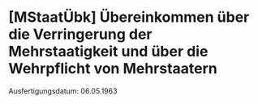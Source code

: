 # [MStaatÜbk] Übereinkommen über die Verringerung der Mehrstaatigkeit und über die Wehrpflicht von Mehrstaatern

Ausfertigungsdatum: 06.05.1963

 